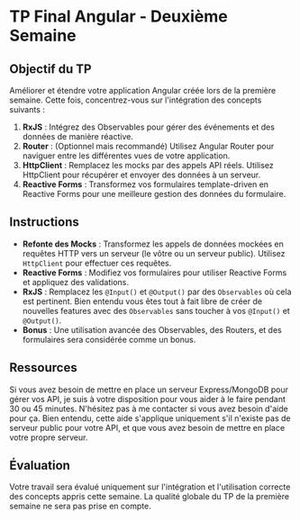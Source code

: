 # TP Final Angular - Deuxième Semaine

## Objectif du TP

Améliorer et étendre votre application Angular créée lors de la première semaine. Cette fois, concentrez-vous sur l'intégration des concepts suivants :

1. **RxJS** : Intégrez des Observables pour gérer des événements et des données de manière réactive.
2. **Router** : (Optionnel mais recommandé) Utilisez Angular Router pour naviguer entre les différentes vues de votre application.
3. **HttpClient** : Remplacez les mocks par des appels API réels. Utilisez HttpClient pour récupérer et envoyer des données à un serveur.
4. **Reactive Forms** : Transformez vos formulaires template-driven en Reactive Forms pour une meilleure gestion des données du formulaire.

## Instructions

- **Refonte des Mocks** : Transformez les appels de données mockées en requêtes HTTP vers un serveur (le vôtre ou un serveur public). Utilisez `HttpClient` pour effectuer ces requêtes.
- **Reactive Forms** : Modifiez vos formulaires pour utiliser Reactive Forms et appliquez des validations.
- **RxJS** : Remplacez les `@Input()` et `@Output()` par des `Observables` où cela est pertinent. Bien entendu vous êtes tout à fait libre de créer de nouvelles features avec des `Observables` sans toucher à vos `@Input()` et `@Output()`.
- **Bonus** : Une utilisation avancée des Observables, des Routers, et des formulaires sera considérée comme un bonus.

## Ressources

Si vous avez besoin de mettre en place un serveur Express/MongoDB pour gérer vos API, je suis à votre disposition pour vous aider à le faire pendant 30 ou 45 minutes. N'hésitez pas à me contacter si vous avez besoin d'aide pour ça.
Bien entendu, cette aide s'applique uniquement s'il n'existe pas de serveur public pour votre API, et que vous avez besoin de mettre en place votre propre serveur.

## Évaluation

Votre travail sera évalué uniquement sur l'intégration et l'utilisation correcte des concepts appris cette semaine. La qualité globale du TP de la première semaine ne sera pas prise en compte.
